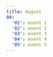 ```yaml
---
title: August
08:
  '01': event 1
  '02': event 2
  '03': event 3
  '04': event 4
  '05': event 5
---
```


